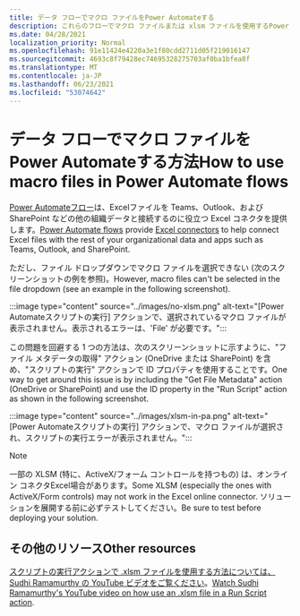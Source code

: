 ```yaml
---
title: データ フローでマクロ ファイルをPower Automateする
description: これらのフローでマクロ ファイルまたは xlsm ファイルを使用するPower Automateします。
ms.date: 04/28/2021
localization_priority: Normal
ms.openlocfilehash: 91e11424e4220a3e1f80cdd2711d05f219016147
ms.sourcegitcommit: 4693c8f79428ec74695328275703af0ba1bfea8f
ms.translationtype: MT
ms.contentlocale: ja-JP
ms.lasthandoff: 06/23/2021
ms.locfileid: "53074642"
---
```

# <a name="how-to-use-macro-files-in-power-automate-flows"></a><span data-ttu-id="7bae9-103">データ フローでマクロ ファイルをPower Automateする方法</span><span class="sxs-lookup"><span data-stu-id="7bae9-103">How to use macro files in Power Automate flows</span></span>

<span data-ttu-id="7bae9-104">[Power Automateフロー](https://flow.microsoft.com/)は、Excel[](https://flow.microsoft.com/connectors/shared_excelonlinebusiness/excel-online-business/)ファイルを Teams、Outlook、および SharePoint などの他の組織データと接続するのに役立つ Excel コネクタを提供します。</span><span class="sxs-lookup"><span data-stu-id="7bae9-104">[Power Automate flows](https://flow.microsoft.com/) provide [Excel connectors](https://flow.microsoft.com/connectors/shared_excelonlinebusiness/excel-online-business/) to help connect Excel files with the rest of your organizational data and apps such as Teams, Outlook, and SharePoint.</span></span>

<span data-ttu-id="7bae9-105">ただし、ファイル ドロップダウンでマクロ ファイルを選択できない (次のスクリーンショットの例を参照)。</span><span class="sxs-lookup"><span data-stu-id="7bae9-105">However, macro files can't be selected in the file dropdown (see an example in the following screenshot).</span></span>

:::image type="content" source="../images/no-xlsm.png" alt-text="[Power Automateスクリプトの実行] アクションで、選択されているマクロ ファイルが表示されません。表示されるエラーは、'File' が必要です。":::

<span data-ttu-id="7bae9-107">この問題を回避する 1 つの方法は、次のスクリーンショットに示すように、"ファイル メタデータの取得" アクション (OneDrive または SharePoint) を含め、"スクリプトの実行" アクションで ID プロパティを使用することです。</span><span class="sxs-lookup"><span data-stu-id="7bae9-107">One way to get around this issue is by including the "Get File Metadata" action (OneDrive or SharePoint) and use the ID property in the "Run Script" action as shown in the following screenshot.</span></span>

:::image type="content" source="../images/xlsm-in-pa.png" alt-text="[Power Automateスクリプトの実行] アクションで、マクロ ファイルが選択され、スクリプトの実行エラーが表示されません。":::

> [!NOTE]
> <span data-ttu-id="7bae9-109">一部の XLSM (特に、ActiveX/フォーム コントロールを持つもの) は、オンライン コネクタExcel場合があります。</span><span class="sxs-lookup"><span data-stu-id="7bae9-109">Some XLSM (especially the ones with ActiveX/Form controls) may not work in the Excel online connector.</span></span> <span data-ttu-id="7bae9-110">ソリューションを展開する前に必ずテストしてください。</span><span class="sxs-lookup"><span data-stu-id="7bae9-110">Be sure to test before deploying your solution.</span></span>

## <a name="other-resources"></a><span data-ttu-id="7bae9-111">その他のリソース</span><span class="sxs-lookup"><span data-stu-id="7bae9-111">Other resources</span></span>

<span data-ttu-id="7bae9-112">[スクリプトの実行アクションで .xlsm ファイルを使用する方法については、Sudhi Ramamurthy の YouTube ビデオをご覧ください](https://youtu.be/o-H9BbywJQQ)。</span><span class="sxs-lookup"><span data-stu-id="7bae9-112">[Watch Sudhi Ramamurthy's YouTube video on how use an .xlsm file in a Run Script action](https://youtu.be/o-H9BbywJQQ).</span></span>
